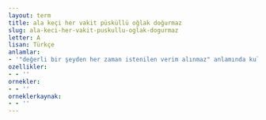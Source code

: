 ```yaml
---
layout: term
title: ala keçi her vakit püsküllü oğlak doğurmaz
slug: ala-keci-her-vakit-puskullu-oglak-dogurmaz
letter: A
lisan: Türkçe
anlamlar:
- '"değerli bir şeyden her zaman istenilen verim alınmaz" anlamında kullanılan bir söz'
ozellikler:
- - ''
ornekler:
- - ''
orneklerkaynak:
- - ''
---
```

